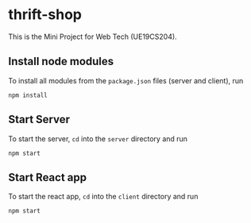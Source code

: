 # thrift-shop

This is the Mini Project for Web Tech (UE19CS204).

## Install node modules

To install all modules from the `package.json` files (server and client), run

```shell
npm install
```

## Start Server

To start the server, `cd` into the `server` directory and run

```shell
npm start
```

## Start React app

To start the react app, `cd` into the `client` directory and run

```shell
npm start
```
